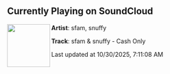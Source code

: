 ## Currently Playing on SoundCloud

[<img align="left" width="100" src="https://i1.sndcdn.com/artworks-AcrCQBwlh36sUhcK-RpHXVw-t500x500.jpg">](https://soundcloud.com/bassrush/sfam-snuffy-cash-only)

**Artist**: sfam, snuffy 

**Track**: sfam & snuffy - Cash Only

Last updated at 10/30/2025, 7:11:08 AM
